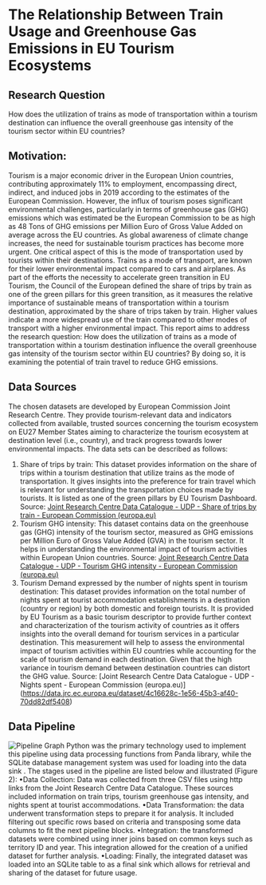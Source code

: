 # The Relationship Between Train Usage and Greenhouse Gas Emissions in EU Tourism Ecosystems

## Research Question
How does the utilization of trains as mode of transportation within a tourism destination
can influence the overall greenhouse gas intensity of the tourism sector within EU countries?

## Motivation:
Tourism is a major economic driver in the European Union countries, contributing approximately 11% to employment, encompassing direct, indirect, and induced jobs in 2019 according to the estimates of the European Commission. However, the influx of tourism poses significant environmental challenges, particularly in terms of greenhouse gas (GHG) emissions which was estimated be the European Commission to be as high as 48 Tons of GHG emissions per Million Euro of Gross Value Added on average across the EU countries. As global awareness of climate change increases, the need for sustainable tourism practices has become more urgent. One critical aspect of this is the mode of transportation used by tourists within their destinations. Trains as a mode of transport, are known for their lower environmental impact compared to cars and airplanes. As part of the efforts the necessity to accelerate green transition in EU Tourism, the Council of the European defined the share of trips by train as one of the green pillars for this green transition, as it measures the relative importance of sustainable means of transportation within a tourism destination, approximated by the share of trips taken by train. Higher values indicate a more widespread use of the train compared to other modes of transport with a higher environmental impact. This report aims to address the research question: How does the utilization of trains as a mode of transportation within a tourism destination influence the overall greenhouse gas intensity of the tourism sector within EU countries? By doing so, it is examining the potential of train travel to reduce GHG emissions. 

## Data Sources
The chosen datasets are developed by European Commission Joint Research Centre. They provide tourism-relevant data and indicators collected from available, trusted sources concerning the tourism ecosystem on EU27 Member States aiming to characterize the tourism ecosystem at destination level (i.e., country), and track progress towards lower environmental impacts. The data sets can be described as follows: 
1. Share of trips by train: This dataset provides information on the share of trips within a tourism destination that utilize trains as the mode of transportation. It gives insights into the preference for train travel which is relevant for understanding the transportation choices made by tourists. It is listed as one of the green pillars by EU Tourism Dashboard.
Source: [Joint Research Centre Data Catalogue - UDP - Share of trips by train - European Commission (europa.eu)](https://data.jrc.ec.europa.eu/dataset/fdfc3d62-86dd-4104-853f-2c89e676561f)
2. Tourism GHG intensity: This dataset contains data on the greenhouse gas (GHG) intensity of the tourism sector, measured as GHG emissions per Million Euro of Gross Value Added (GVA) in the tourism sector. It helps in understanding the environmental impact of tourism activities within European Union countries. 
Source: [Joint Research Centre Data Catalogue - UDP - Tourism GHG intensity - European Commission (europa.eu)](https://data.jrc.ec.europa.eu/dataset/1c837ec8-9d2e-4f6e-be91-bafc812a1c7b)
3. Tourism Demand expressed by the number of nights spent in tourism destination: This dataset provides information on the total number of nights spent at tourist accommodation establishments in a destination (country or region) by both domestic and foreign tourists. It is provided by EU Tourism as a basic tourism descriptor to provide further context and characterization of the tourism activity of countries as it offers insights into the overall demand for tourism services in a particular destination. This measurement will help to assess the environmental impact of tourism activities within EU countries while accounting for the scale of tourism demand in each destination. Given that the high variance in tourism demand between destination countries can distort the GHG value. 
Source: [Joint Research Centre Data Catalogue - UDP - Nights spent - European Commission (europa.eu)]
(https://data.jrc.ec.europa.eu/dataset/4c16628c-1e56-45b3-af40-70dd82df5408)
## Data Pipeline
![Pipeline Graph](https://github.com/hendhussienfau/MADE-HH/assets/104495535/dc2d30e7-4ce5-4912-b268-d266a81e1c26)
Python was the primary technology used to implement this pipeline using data processing functions from Panda library, while the SQLite database management system was used for loading into the data sink . The stages used in the pipeline are listed below and illustrated (Figure 2): 
•Data Collection: Data was collected from three CSV files using http links from the Joint Research Centre Data Catalogue. These sources included information on train trips, tourism greenhouse gas intensity, and nights spent at tourist accommodations.
•Data Transformation: the data underwent transformation steps to prepare it for analysis. It included filtering out specific rows based on criteria and transposing some data columns to fit the next pipeline blocks. 
•Integration: the transformed datasets were combined using inner joins based on common keys such as territory ID and year. This integration allowed for the creation of a unified dataset for further analysis.
•Loading: Finally, the integrated dataset was loaded into an SQLite table to as a final sink which allows for retrieval and sharing of the dataset for future usage.


